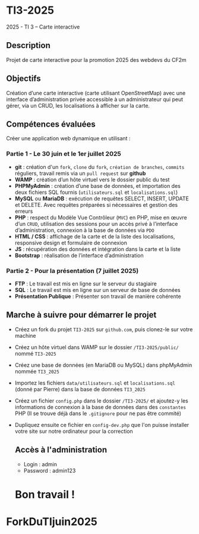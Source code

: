 # TI3-2025
2025 - TI 3 – Carte interactive

## Description
Projet de carte interactive pour la promotion 2025 des webdevs du CF2m

## Objectifs
Création d’une carte interactive (carte utilisant OpenStreetMap) avec une interface d’administration privée accessible à un administrateur qui peut gérer, via un CRUD, les localisations à afficher sur la carte.

## Compétences évaluées
Créer une application web dynamique en utilisant :

### Partie 1 - Le 30 juin et le 1er juillet 2025
- **git** : création d'un `fork`, `clone` du `fork`, `création de branches`, `commits` réguliers, travail remis via un `pull request` sur **github**
- **WAMP** : création d’un hôte virtuel vers le dossier public du test
- **PHPMyAdmin** : création d’une base de données, et importation des deux fichiers SQL fournis (`utilisateurs.sql` et `localisations.sql`)
- **MySQL** ou **MariaDB** : exécution de requêtes SELECT, INSERT, UPDATE et DELETE. Avec requêtes préparées si nécessaires et gestion des erreurs
- **PHP** : respect du Modèle Vue Contrôleur (`MVC`) en PHP, mise en œuvre d’un `CRUD`, utilisation des sessions pour un accès privé à l’interface d’administration, connexion à la base de données via `PDO`
- **HTML / CSS** : affichage de la carte et de la liste des localisations, responsive design et formulaire de connexion
- **JS** : récupération des données et intégration dans la carte et la liste
- **Bootstrap** : réalisation de l’interface d’administration

### Partie 2 - Pour la présentation (7 juillet 2025)
- **FTP** : Le travail est mis en ligne sur le serveur du stagiaire
- **SQL** : Le travail est mis en ligne sur un serveur de base de données
- **Présentation Publique** : Présenter son travail de manière cohérente 

## Marche à suivre pour démarrer le projet
- Créez un fork du projet `TI3-2025` sur `github.com`, puis clonez-le sur votre machine
- Créez un hôte virtuel dans WAMP sur le dossier `/TI3-2025/public/` nommé `TI3-2025`
- Créez une base de données (en MariaDB ou MySQL) dans phpMyAdmin nommée `TI3_2025`
- Importez les fichiers `data/utilisateurs.sql` et `localisations.sql` (donné par Pierre) dans la base de données `TI3_2025`
- Créez un fichier `config.php` dans le dossier `/TI3-2025/` et ajoutez-y les informations de connexion à la base de données dans des `constantes` PHP (Il se trouve déjà dans le `.gitignore` pour ne pas être commité)
- Dupliquez ensuite ce fichier en `config-dev.php` que l'on puisse installer votre site sur notre ordinateur pour la correction

  ## Accès à l'administration

  - Login : admin
  - Password : admin123
 
  # Bon travail !
 
# ForkDuTIjuin2025
